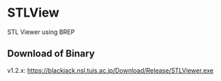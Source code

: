 # STLView

STL Viewer using BREP

## Download of Binary
v1.2.x: https://blackjack.nsl.tuis.ac.jp/Download/Release/STLViewer.exe
